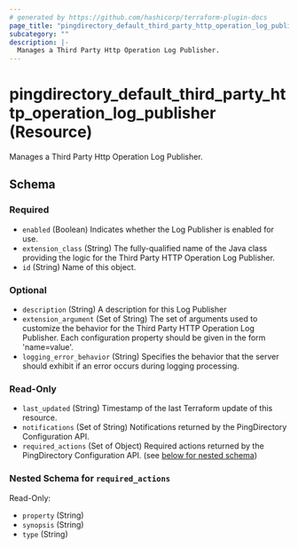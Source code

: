```yaml
---
# generated by https://github.com/hashicorp/terraform-plugin-docs
page_title: "pingdirectory_default_third_party_http_operation_log_publisher Resource - terraform-provider-pingdirectory"
subcategory: ""
description: |-
  Manages a Third Party Http Operation Log Publisher.
---
```


# pingdirectory_default_third_party_http_operation_log_publisher (Resource)

Manages a Third Party Http Operation Log Publisher.



<!-- schema generated by tfplugindocs -->
## Schema

### Required

- `enabled` (Boolean) Indicates whether the Log Publisher is enabled for use.
- `extension_class` (String) The fully-qualified name of the Java class providing the logic for the Third Party HTTP Operation Log Publisher.
- `id` (String) Name of this object.

### Optional

- `description` (String) A description for this Log Publisher
- `extension_argument` (Set of String) The set of arguments used to customize the behavior for the Third Party HTTP Operation Log Publisher. Each configuration property should be given in the form 'name=value'.
- `logging_error_behavior` (String) Specifies the behavior that the server should exhibit if an error occurs during logging processing.

### Read-Only

- `last_updated` (String) Timestamp of the last Terraform update of this resource.
- `notifications` (Set of String) Notifications returned by the PingDirectory Configuration API.
- `required_actions` (Set of Object) Required actions returned by the PingDirectory Configuration API. (see [below for nested schema](#nestedatt--required_actions))

<a id="nestedatt--required_actions"></a>
### Nested Schema for `required_actions`

Read-Only:

- `property` (String)
- `synopsis` (String)
- `type` (String)


